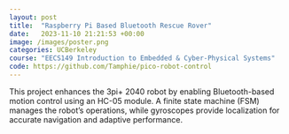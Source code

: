 ```yaml
---
layout: post
title:  "Raspberry Pi Based Bluetooth Rescue Rover"
date:   2023-11-10 21:21:53 +00:00
image: /images/poster.png
categories: UCBerkeley
course: "EECS149 Introduction to Embedded & Cyber-Physical Systems"
code: https://github.com/Tamphie/pico-robot-control
---
```

This project enhances the 3pi+ 2040 robot by enabling Bluetooth-based motion control using an HC-05 module. A finite state machine (FSM) manages the robot’s operations, while gyroscopes provide localization for accurate navigation and adaptive performance.
